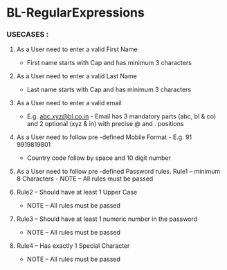 # BL-RegularExpressions

### USECASES :

1. As a User need to enter a valid First Name
   - First name starts with Cap and has minimum 3 characters

2. As a User need to enter a valid Last Name
   - Last name starts with Cap and has minimum 3 characters

3. As a User need to enter a valid email
   - E.g. abc.xyz@bl.co.in - Email has 3 mandatory parts (abc, bl & co)
     and 2 optional (xyz & in) with precise @ and . positions

4. As a User need to follow pre -defined
   Mobile Format - E.g. 91 9919819801 
   - Country code follow by space and 10 digit number

5. As a User need to follow pre -defined Password rules.
   Rule1 – minimum 8
   Characters - NOTE – All rules must be passed

6. Rule2 – Should have at least 1 Upper Case
   - NOTE – All rules must be passed

7. Rule3 – Should have at least 1 numeric number in the password
   - NOTE – All rules must be passed

8. Rule4 – Has exactly 1 Special Character
   - NOTE – All rules must be passed
